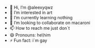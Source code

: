 - 👋 Hi, I’m @aleexyqwz
- 👀 I’m interested in art
- 🌱 I’m currently learning nothing
- 💞️ I’m looking to collaborate on macaroni 
- 📫 How to reach me just don`t
- 😄 Pronouns: he\him
- ⚡ Fun fact: i`m gay

<!---
aleexyqwz/aleexyqwz is a ✨ special ✨ repository because its `README.md` (this file) appears on your GitHub profile.
You can click the Preview link to take a look at your changes.
--->
